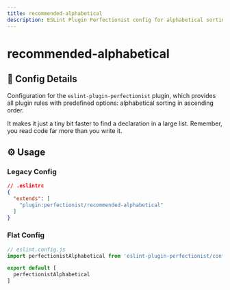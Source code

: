 ```yaml
---
title: recommended-alphabetical
description: ESLint Plugin Perfectionist config for alphabetical sorting
---
```


# recommended-alphabetical

## 📖 Config Details

Configuration for the `eslint-plugin-perfectionist` plugin, which provides all plugin rules with predefined options: alphabetical sorting in ascending order.

It makes it just a tiny bit faster to find a declaration in a large list. Remember, you read code far more than you write it.

## ⚙️ Usage

### Legacy Config

<!-- prettier-ignore -->
```json
// .eslintrc
{
  "extends": [
    "plugin:perfectionist/recommended-alphabetical"
  ]
}
```

### Flat Config

<!-- prettier-ignore -->
```js
// eslint.config.js
import perfectionistAlphabetical from 'eslint-plugin-perfectionist/configs/recommended-alphabetical'

export default [
  perfectionistAlphabetical
]
```

